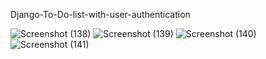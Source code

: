 Django-To-Do-list-with-user-authentication


![Screenshot (138)](https://user-images.githubusercontent.com/112808009/194565278-5d0d64fb-d3ba-4519-a309-f772bd67a559.png)
![Screenshot (139)](https://user-images.githubusercontent.com/112808009/194565900-7153feb1-98d4-482f-b046-bdfeb59d69da.png)
![Screenshot (140)](https://user-images.githubusercontent.com/112808009/194565925-81baeb1e-b85f-45b1-9132-0e269c570027.png)
![Screenshot (141)](https://user-images.githubusercontent.com/112808009/194565956-1ddd2736-9f3e-4e26-bee1-9b9e2046abda.png)
